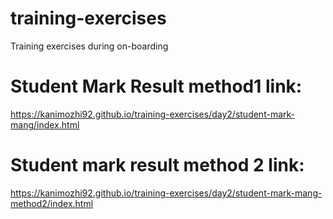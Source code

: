 # training-exercises
Training exercises during on-boarding 
# Student Mark Result method1 link:
https://kanimozhi92.github.io/training-exercises/day2/student-mark-mang/index.html
# Student mark result method 2 link:
https://kanimozhi92.github.io/training-exercises/day2/student-mark-mang-method2/index.html
